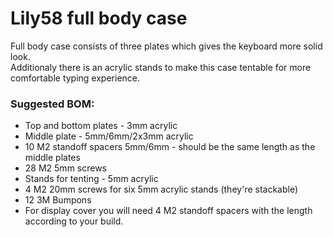 # Lily58 full body case
Full body case consists of three plates which gives the keyboard more solid look.  
Additionaly there is an acrylic stands to make this case tentable for more comfortable typing experience.

### Suggested BOM:  
- Top and bottom plates - 3mm acrylic
- Middle plate - 5mm/6mm/2x3mm acrylic
- 10 M2 standoff spacers 5mm/6mm - should be the same length as the middle plates
- 28 M2 5mm screws
- Stands for tenting - 5mm acrylic 
- 4 M2 20mm screws for six 5mm acrylic stands (they're stackable)
- 12 3M Bumpons
- For display cover you will need 4 M2 standoff spacers with the length according to your build.  
